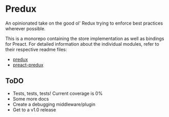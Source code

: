 # Predux

An opinionated take on the good ol' Redux trying to enforce best practices
wherever possible.

This is a monorepo containing the store implementation as well as bindings for
Preact. For detailed information about the individual modules, refer to their
respective readme files:

- [predux](workspaces/predux)
- [preact-predux](workspaces/preact-predux)

## ToDO

- Tests, tests, tests! Current coverage is 0%
- Some more docs
- Create a debugging middleware/plugin
- Get to a v1.0 release

